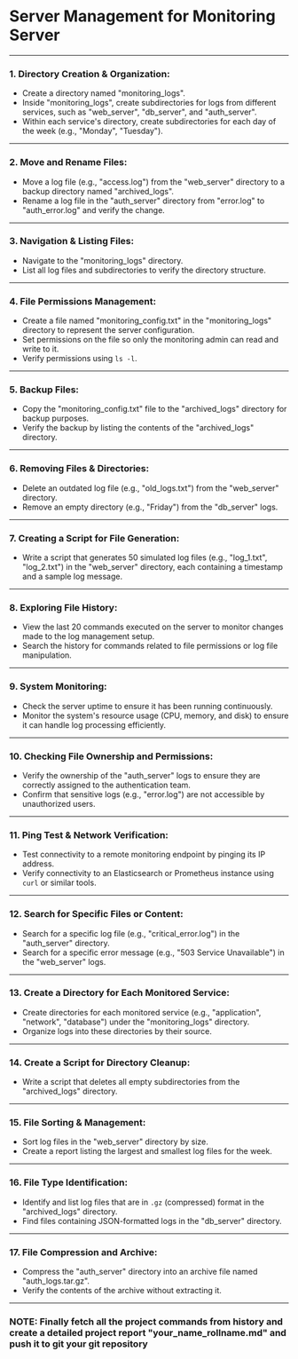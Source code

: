 # Server Management for Monitoring Server

---

### **1. Directory Creation & Organization:**
   - Create a directory named "monitoring_logs".
   - Inside "monitoring_logs", create subdirectories for logs from different services, such as "web_server", "db_server", and "auth_server".
   - Within each service's directory, create subdirectories for each day of the week (e.g., "Monday", "Tuesday").

---

### **2. Move and Rename Files:**
   - Move a log file (e.g., "access.log") from the "web_server" directory to a backup directory named "archived_logs".
   - Rename a log file in the "auth_server" directory from "error.log" to "auth_error.log" and verify the change.

---

### **3. Navigation & Listing Files:**
   - Navigate to the "monitoring_logs" directory.
   - List all log files and subdirectories to verify the directory structure.

---

### **4. File Permissions Management:**
   - Create a file named "monitoring_config.txt" in the "monitoring_logs" directory to represent the server configuration.
   - Set permissions on the file so only the monitoring admin can read and write to it.
   - Verify permissions using `ls -l`.

---

### **5. Backup Files:**
   - Copy the "monitoring_config.txt" file to the "archived_logs" directory for backup purposes.
   - Verify the backup by listing the contents of the "archived_logs" directory.

---

### **6. Removing Files & Directories:**
   - Delete an outdated log file (e.g., "old_logs.txt") from the "web_server" directory.
   - Remove an empty directory (e.g., "Friday") from the "db_server" logs.

---

### **7. Creating a Script for File Generation:**
   - Write a script that generates 50 simulated log files (e.g., "log_1.txt", "log_2.txt") in the "web_server" directory, each containing a timestamp and a sample log message.

---

### **8. Exploring File History:**
   - View the last 20 commands executed on the server to monitor changes made to the log management setup.
   - Search the history for commands related to file permissions or log file manipulation.

---

### **9. System Monitoring:**
   - Check the server uptime to ensure it has been running continuously.
   - Monitor the system's resource usage (CPU, memory, and disk) to ensure it can handle log processing efficiently.

---

### **10. Checking File Ownership and Permissions:**
   - Verify the ownership of the "auth_server" logs to ensure they are correctly assigned to the authentication team.
   - Confirm that sensitive logs (e.g., "error.log") are not accessible by unauthorized users.

---

### **11. Ping Test & Network Verification:**
   - Test connectivity to a remote monitoring endpoint by pinging its IP address.
   - Verify connectivity to an Elasticsearch or Prometheus instance using `curl` or similar tools.

---

### **12. Search for Specific Files or Content:**
   - Search for a specific log file (e.g., "critical_error.log") in the "auth_server" directory.
   - Search for a specific error message (e.g., "503 Service Unavailable") in the "web_server" logs.

---

### **13. Create a Directory for Each Monitored Service:**
   - Create directories for each monitored service (e.g., "application", "network", "database") under the "monitoring_logs" directory.
   - Organize logs into these directories by their source.

---

### **14. Create a Script for Directory Cleanup:**
   - Write a script that deletes all empty subdirectories from the "archived_logs" directory.

---

### **15. File Sorting & Management:**
   - Sort log files in the "web_server" directory by size.
   - Create a report listing the largest and smallest log files for the week.

---

### **16. File Type Identification:**
   - Identify and list log files that are in `.gz` (compressed) format in the "archived_logs" directory.
   - Find files containing JSON-formatted logs in the "db_server" directory.

---

### **17. File Compression and Archive:**
   - Compress the "auth_server" directory into an archive file named "auth_logs.tar.gz".
   - Verify the contents of the archive without extracting it.

---

### NOTE: Finally fetch all the project commands from history and create a detailed project report "your_name_rollname.md" and push it to git your git repository